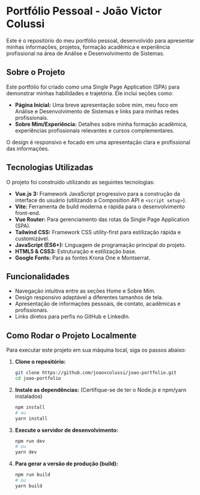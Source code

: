 # Portfólio Pessoal - João Victor Colussi

Este é o repositório do meu portfólio pessoal, desenvolvido para apresentar minhas informações, projetos, formação acadêmica e experiência profissional na área de Análise e Desenvolvimento de Sistemas.

## Sobre o Projeto

Este portfólio foi criado como uma Single Page Application (SPA) para demonstrar minhas habilidades e trajetória. Ele inclui seções como:

* **Página Inicial:** Uma breve apresentação sobre mim, meu foco em Análise e Desenvolvimento de Sistemas e links para minhas redes profissionais.
* **Sobre Mim/Experiência:** Detalhes sobre minha formação acadêmica, experiências profissionais relevantes e cursos complementares.

O design é responsivo e focado em uma apresentação clara e profissional das informações.

## Tecnologias Utilizadas

O projeto foi construído utilizando as seguintes tecnologias:

* **Vue.js 3:** Framework JavaScript progressivo para a construção da interface do usuário (utilizando a Composition API e `<script setup>`).
* **Vite:** Ferramenta de build moderna e rápida para o desenvolvimento front-end.
* **Vue Router:** Para gerenciamento das rotas da Single Page Application (SPA).
* **Tailwind CSS:** Framework CSS utility-first para estilização rápida e customizável.
* **JavaScript (ES6+):** Linguagem de programação principal do projeto.
* **HTML5 & CSS3:** Estruturação e estilização base.
* **Google Fonts:** Para as fontes Krona One e Montserrat.

## Funcionalidades

* Navegação intuitiva entre as seções Home e Sobre Mim.
* Design responsivo adaptável a diferentes tamanhos de tela.
* Apresentação de informações pessoais, de contato, acadêmicas e profissionais.
* Links diretos para perfis no GitHub e LinkedIn.

## Como Rodar o Projeto Localmente


Para executar este projeto em sua máquina local, siga os passos abaixo:

1.  **Clone o repositório:**
    ```bash
    git clone https://github.com/joaovcolussi/joao-portfolio.git
    cd joao-portfolio
    ```

2.  **Instale as dependências:**
    (Certifique-se de ter o Node.js e npm/yarn instalados)
    ```bash
    npm install
    # ou
    yarn install
    ```

3.  **Execute o servidor de desenvolvimento:**
    ```bash
    npm run dev
    # ou
    yarn dev
    ```

4.  **Para gerar a versão de produção (build):**
    ```bash
    npm run build
    # ou
    yarn build
    ```

